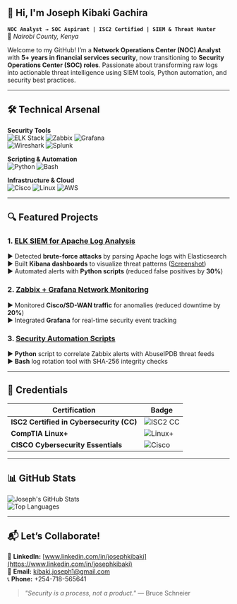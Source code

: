 ## 👋 Hi, I'm Joseph Kibaki Gachira  
**`NOC Analyst → SOC Aspirant | ISC2 Certified | SIEM & Threat Hunter`**  
📍 *Nairobi County, Kenya*  

Welcome to my GitHub! I’m a **Network Operations Center (NOC) Analyst** with **5+ years in financial services security**, now transitioning to **Security Operations Center (SOC) roles**. Passionate about transforming raw logs into actionable threat intelligence using SIEM tools, Python automation, and security best practices.  

---

## 🛠️ Technical Arsenal  

**Security Tools**  
![ELK Stack](https://img.shields.io/badge/ELK-005571?logo=elasticstack&logoColor=white) ![Zabbix](https://img.shields.io/badge/Zabbix-D30000?logo=zabbix&logoColor=white) ![Grafana](https://img.shields.io/badge/Grafana-F46800?logo=grafana&logoColor=white)  
![Wireshark](https://img.shields.io/badge/Wireshark-1679A7?logo=wireshark&logoColor=white) ![Splunk](https://img.shields.io/badge/Splunk-000000?logo=splunk)  

**Scripting & Automation**  
![Python](https://img.shields.io/badge/Python-3776AB?logo=python&logoColor=white) ![Bash](https://img.shields.io/badge/Bash-4EAA25?logo=gnubash&logoColor=white)  

**Infrastructure & Cloud**  
![Cisco](https://img.shields.io/badge/Cisco-1BA0D7?logo=cisco&logoColor=white) ![Linux](https://img.shields.io/badge/Linux-FCC624?logo=linux&logoColor=black) ![AWS](https://img.shields.io/badge/AWS-232F3E?logo=amazonaws&logoColor=white)  

---

## 🔍 Featured Projects  

### 1. [ELK SIEM for Apache Log Analysis](https://github.com/jkibs/elk-siem)  
▶ Detected **brute-force attacks** by parsing Apache logs with Elasticsearch  
▶ Built **Kibana dashboards** to visualize threat patterns ([Screenshot](#))  
▶ Automated alerts with **Python scripts** (reduced false positives by **30%**)  

### 2. [Zabbix + Grafana Network Monitoring](https://github.com/jkibs/zabbix-monitoring)  
▶ Monitored **Cisco/SD-WAN traffic** for anomalies (reduced downtime by **20%**)  
▶ Integrated **Grafana** for real-time security event tracking  

### 3. [Security Automation Scripts](https://github.com/jkibs/security-scripts)  
▶ **Python** script to correlate Zabbix alerts with AbuseIPDB threat feeds  
▶ **Bash** log rotation tool with SHA-256 integrity checks  

---

## 📜 Credentials  
| Certification | Badge |  
|--------------|-------|  
| **ISC2 Certified in Cybersecurity (CC)** | ![ISC2 CC](https://img.shields.io/badge/ISC2_CC-FFD43B?logo=isc2&logoColor=black) |  
| **CompTIA Linux+** | ![Linux+](https://img.shields.io/badge/CompTIA_Linux+-E95420?logo=linux&logoColor=white) |  
| **CISCO Cybersecurity Essentials** | ![Cisco](https://img.shields.io/badge/Cisco-1BA0D7?logo=cisco&logoColor=white) |  

---

## 📊 GitHub Stats  
![Joseph's GitHub Stats](https://github-readme-stats.vercel.app/api?username=jkibs&show_icons=true&theme=radical&hide_border=true&count_private=true)  
![Top Languages](https://github-readme-stats.vercel.app/api/top-langs/?username=jkibs&layout=compact&theme=radical&hide_border=true)  

---

## 📬 Let’s Collaborate!  
🔗 **LinkedIn:** [www.linkedin.com/in/josephkibaki](https://www.linkedin.com/in/josephkibaki)  
📧 **Email:** [kibaki.joseph1@gmail.com](mailto:kibaki.joseph1@gmail.com)  
📞 **Phone:** +254-718-565641  

> *"Security is a process, not a product."* — Bruce Schneier  
